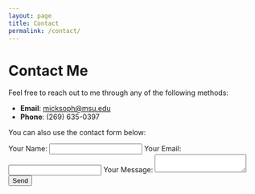 ```yaml
---
layout: page
title: Contact
permalink: /contact/
---
```


# Contact Me

Feel free to reach out to me through any of the following methods:

- **Email**: <micksoph@msu.edu>
- **Phone**: (269) 635-0397

You can also use the contact form below:

<form action="https://formspree.io/micksoph@msu.edu" method="POST">
  <label>
    Your Name:
    <input type="text" name="name">
  </label>
  <label>
    Your Email:
    <input type="email" name="_replyto">
  </label>
  <label>
    Your Message:
    <textarea name="message"></textarea>
  </label>
  <button type="submit">Send</button>
</form>
